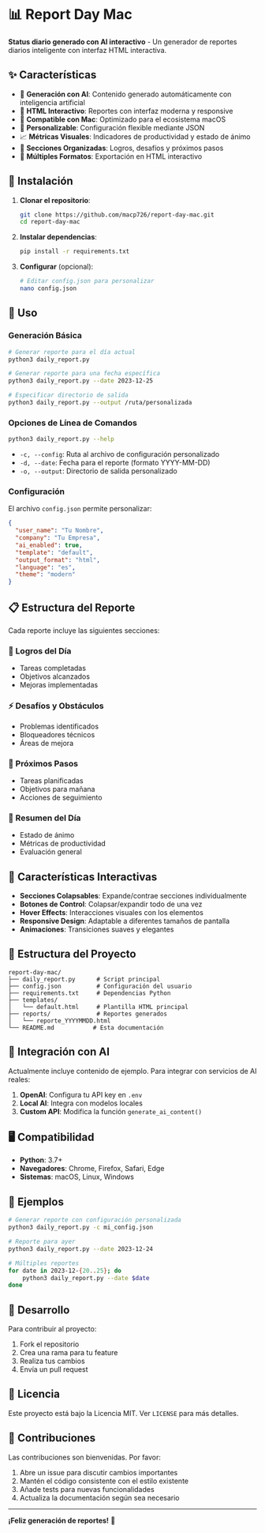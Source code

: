 # 📊 Report Day Mac

**Status diario generado con AI interactivo** - Un generador de reportes diarios inteligente con interfaz HTML interactiva.

## ✨ Características

- 🤖 **Generación con AI**: Contenido generado automáticamente con inteligencia artificial
- 🎨 **HTML Interactivo**: Reportes con interfaz moderna y responsive
- 📱 **Compatible con Mac**: Optimizado para el ecosistema macOS
- 🔧 **Personalizable**: Configuración flexible mediante JSON
- 📈 **Métricas Visuales**: Indicadores de productividad y estado de ánimo
- 🎯 **Secciones Organizadas**: Logros, desafíos y próximos pasos
- 📂 **Múltiples Formatos**: Exportación en HTML interactivo

## 🚀 Instalación

1. **Clonar el repositorio**:
   ```bash
   git clone https://github.com/macp726/report-day-mac.git
   cd report-day-mac
   ```

2. **Instalar dependencias**:
   ```bash
   pip install -r requirements.txt
   ```

3. **Configurar** (opcional):
   ```bash
   # Editar config.json para personalizar
   nano config.json
   ```

## 🎯 Uso

### Generación Básica

```bash
# Generar reporte para el día actual
python3 daily_report.py

# Generar reporte para una fecha específica
python3 daily_report.py --date 2023-12-25

# Especificar directorio de salida
python3 daily_report.py --output /ruta/personalizada
```

### Opciones de Línea de Comandos

```bash
python3 daily_report.py --help
```

- `-c, --config`: Ruta al archivo de configuración personalizado
- `-d, --date`: Fecha para el reporte (formato YYYY-MM-DD)
- `-o, --output`: Directorio de salida personalizado

### Configuración

El archivo `config.json` permite personalizar:

```json
{
  "user_name": "Tu Nombre",
  "company": "Tu Empresa",
  "ai_enabled": true,
  "template": "default",
  "output_format": "html",
  "language": "es",
  "theme": "modern"
}
```

## 📋 Estructura del Reporte

Cada reporte incluye las siguientes secciones:

### 🎉 Logros del Día
- Tareas completadas
- Objetivos alcanzados
- Mejoras implementadas

### ⚡ Desafíos y Obstáculos
- Problemas identificados
- Bloqueadores técnicos
- Áreas de mejora

### 🚀 Próximos Pasos
- Tareas planificadas
- Objetivos para mañana
- Acciones de seguimiento

### 💭 Resumen del Día
- Estado de ánimo
- Métricas de productividad
- Evaluación general

## 🎨 Características Interactivas

- **Secciones Colapsables**: Expande/contrae secciones individualmente
- **Botones de Control**: Colapsar/expandir todo de una vez
- **Hover Effects**: Interacciones visuales con los elementos
- **Responsive Design**: Adaptable a diferentes tamaños de pantalla
- **Animaciones**: Transiciones suaves y elegantes

## 📁 Estructura del Proyecto

```
report-day-mac/
├── daily_report.py      # Script principal
├── config.json          # Configuración del usuario
├── requirements.txt     # Dependencias Python
├── templates/
│   └── default.html     # Plantilla HTML principal
├── reports/             # Reportes generados
│   └── reporte_YYYYMMDD.html
└── README.md           # Esta documentación
```

## 🤖 Integración con AI

Actualmente incluye contenido de ejemplo. Para integrar con servicios de AI reales:

1. **OpenAI**: Configura tu API key en `.env`
2. **Local AI**: Integra con modelos locales
3. **Custom API**: Modifica la función `generate_ai_content()`

## 🖥️ Compatibilidad

- **Python**: 3.7+
- **Navegadores**: Chrome, Firefox, Safari, Edge
- **Sistemas**: macOS, Linux, Windows

## 📝 Ejemplos

```bash
# Generar reporte con configuración personalizada
python3 daily_report.py -c mi_config.json

# Reporte para ayer
python3 daily_report.py --date 2023-12-24

# Múltiples reportes
for date in 2023-12-{20..25}; do
    python3 daily_report.py --date $date
done
```

## 🔧 Desarrollo

Para contribuir al proyecto:

1. Fork el repositorio
2. Crea una rama para tu feature
3. Realiza tus cambios
4. Envía un pull request

## 📄 Licencia

Este proyecto está bajo la Licencia MIT. Ver `LICENSE` para más detalles.

## 🤝 Contribuciones

Las contribuciones son bienvenidas. Por favor:

1. Abre un issue para discutir cambios importantes
2. Mantén el código consistente con el estilo existente
3. Añade tests para nuevas funcionalidades
4. Actualiza la documentación según sea necesario

---

**¡Feliz generación de reportes!** 🎉

